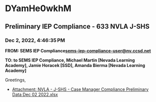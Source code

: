 # DYamHe0wkhM
## Preliminary IEP Compliance - 633 NVLA J-SHS
### Dec 2, 2022, 4:46:35 PM
**FROM: SEMS IEP Compliance<sems-iep-compliance-user@nv.ccsd.net>**

**TO: to SEMS IEP Compliance, Michael Martin [Nevada Learning Academy], Jamie Horacek [SSD], Amanda Bierma [Nevada Learning Academy]**


Greetings, 





* [Attachment: NVLA - J-SHS - Case Manager Compliance Preliminary Data Dec 02 2022.xlsx](DYamHe0wkhM-attachment-1.xlsx)
